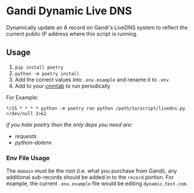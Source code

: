 # Gandi Dynamic Live DNS

Dynamically update an A record on Gandi's LiveDNS system to reflect the current public IP address where this script is running.

## Usage

1. `pip install poetry`
2. `python -m poetry install`
3. Add the correct values into `.env.example` and rename it to `.env`
4. Add to your [crontab](https://crontab-generator.org/) to run periodically

For Example:

`*/15 * * * * python -m poetry run python /path/to/script/livedns.py >/dev/null 2>&1`

_if you hate poetry then the only deps you need are:_

- _requests_
- _python-dotenv_

### Env File Usage

The `domain` must be the root (i.e. what you purchase from Gandi), any additional sub-records should be added in to the `record` portion. For example, the current `.env.example` file would be editing `dynamic.test.com`.

